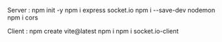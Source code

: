 Server : 
    npm init -y
    npm i express socket.io
    npm i --save-dev nodemon
    npm i cors


Client :
    npm create vite@latest
    npm i 
    npm i socket.io-client